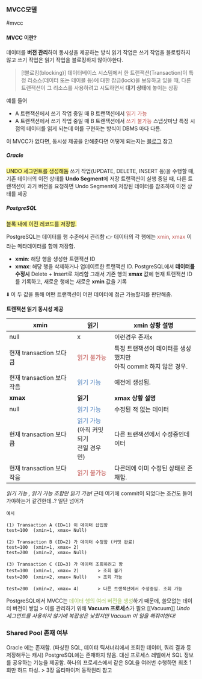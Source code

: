 ### MVCC모델
#mvcc
#### MVCC 이란?
데이터를 **버전 관리**하여 동시성을 제공하는 방식
읽기 작업은 쓰기 작업을 블로킹하지 않고 쓰기 작업은 읽기 작업을 블로킹하지 않아야한다.

> [!블로킹(blocking)]
> 데이터베이스 시스템에서 한 트랜잭션(Transaction)이 특정 리소스(데이터 또는 테이블 등)에 대한 잠금(lock)을 보유하고 있을 때, 다른 트랜잭션이 그 리소스를 사용하려고 시도하면서 **대기 상태**에 놓이는 상황

예를 들어
- A 트랜잭션에서 쓰기 작업 중일 때 B 트랜잭션에서 <font color="#c0504d">읽기 가능</font>
- A 트랜잭션에서 쓰기 작업 중일 때 B 트랜잭션에서 <font color="#c0504d">쓰기 불가능</font>
스냅샷마냥 특정 시점의 데이터를 읽게 되는데 이를 구현하는 방식이 DBMS 마다 다름.

이 MVCC가 없다면, 동시성 제공을 안해준다면 어떻게 되는지는 [블로그](https://retto9522.tistory.com/60) 참고

##### Oracle
<span style="background:#fff88f">UNDO 세그먼트를 생성해둠</span>
쓰기 작업(UPDATE, DELETE, INSERT 등)을 수행할 때, 기존 데이터의 이전 상태를 **Undo Segment**에 저장
트랜잭션이 실행 중일 때, 다른 트랜잭션이 과거 버전을 요청하면 Undo Segment에 저장된 데이터를 참조하여 이전 상태를 제공

##### PostgreSQL
<span style="background:#fff88f">블록 내에 이전 레코드를 저장함.</span>

PostgreSQL는 데이터를 행 수준에서 관리함
👉 데이터의 각 행에는 <font color="#c0504d">xmin</font>, <font color="#c0504d">xmax</font> 이라는 메타데이터를 함께 저장함.
- **xmin**: 해당 행을 생성한 트랜잭션 ID
- **xmax**: 해당 행을 삭제하거나 업데이트한 트랜잭션 ID.
	PostgreSQL에서 **데이터를 수정시** Delete + Insert로 처리함
	그래서 기존 행의 **xmax** 값에 현재 트랜잭션 ID를 기록하고, 새로운 행에는 새로운 **xmin** 값을 기록

⬇️
이 두 값을 통해 어떤 트랜잭션이 어떤 데이터에 접근 가능할지를 판단해줌.

**트랜잭션 읽기 동시성 제공**

| **xmin**             | **읽기**                                                      | **xmin 상황 설명**                             |
| -------------------- | ----------------------------------------------------------- | ------------------------------------------ |
| null                 | x                                                           | 이런경우 존재x                                   |
| 현재 transaction 보다 큼  | <font color="#c0504d">읽기 불가능</font>                         | 특정 트랜잭션이 데이터를 생성했지만<br>아직 commit 하지 않은 경우. |
| 현재 transaction 보다 작음 | <font color="#4f81bd">읽기 가능</font>                          | 예전에 생성됨.                                   |
| **xmax**             | **읽기**                                                      | **xmax 상황 설명**                             |
| null                 | <font color="#4f81bd">읽기 가능</font>                          | 수정된 적 없는 데이터                               |
| 현재 transaction 보다 큼  | <font color="#4f81bd">읽기 가능</font> <br>(아직 커밋되기 <br>전일 경우민) | 다른 트랜잭션에서 수정중인데이터                          |
| 현재 transaction 보다 작음 | <font color="#c0504d">읽기 불가능</font>                         | 다른데에 이미 수정된 상태로 존재함.                       |
*읽기 가능 , 읽기 가능 조합만 읽기 가능!*
근데 여기에 commit이 되었다는 조건도 들어가야하는거 같긴한데..? 일단 넘어가


```text
예시

(1) Transaction A (ID=1) 이 데이터 삽입함 
test=100  (xmin=1, xmax= Null)

(2) Transaction B (ID=2) 가 데이터 수정함 (커밋 완료)
test=100  (xmin=1, xmax= 2)
test=200  (xmin=2, xmax= Null)

(3) Transaction C (ID=3) 가 데이터 조회하려고 함
test=100  (xmin=1, xmax= 2)       > 조회 불가
test=200  (xmin=2, xmax= Null)    > 조회 가능

test=200  (xmin=2, xmax= 4)       > 다른 트랜잭션에서 수정중임. 조회 가능

```


PostgreSQL에서 MVCC는 <font color="#9bbb59">데이터 행의 여러 버전을 생성</font>하기 때문에, 쓸모없는 데이터 버전이 쌓임 > 이를 관리하기 위해 **Vacuum 프로세스**가 필요 [[Vacuum]]
*Undo 세그먼트를 사용하지 않기에 복잡성은 낮췄지만 Vacuum 이 일을 해줘야한다!*

### Shared Pool 존재 여부
Oracle 에는 존재함. (파싱한 SQL, 데이터 틱셔너리에서 조회한 데이터, 쿼리 결과 등 저장해두는 캐시)
PostgreSQL에는 존재하지 않음.
대신 프로세스 레벨에서 SQL 정보를 공유하는 기능을 제공함.
하나의 프로세스에서 같은 SQL을 여러번 수행하면 최초 1회만 하드 파싱. > 3장 옵티마이저 동작원리 참고


